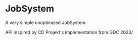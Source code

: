 # JobSystem
A very simple unoptimized JobSystem.

API inspired by CD Projekt's implementation from GDC 2023/   
